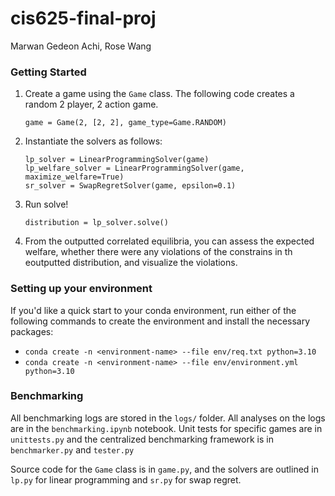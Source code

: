 # cis625-final-proj

Marwan Gedeon Achi, Rose Wang

### Getting Started
1. Create a game using the `Game` class. The following code creates a random 2 player, 2 action game.
   ```{Python}
   game = Game(2, [2, 2], game_type=Game.RANDOM)
   ```
2. Instantiate the solvers as follows:
   ```{Python}
   lp_solver = LinearProgrammingSolver(game)
   lp_welfare_solver = LinearProgrammingSolver(game, maximize_welfare=True)
   sr_solver = SwapRegretSolver(game, epsilon=0.1)
   ```
3. Run solve!
   ```{Python}
   distribution = lp_solver.solve()
   ```
4. From the outputted correlated equilibria, you can assess the expected welfare, whether there were any violations of the constrains in th eoutputted distribution, and visualize the violations.

### Setting up your environment
If you'd like a quick start to your conda environment, run either of the following commands to create the environment and install the necessary packages:
- `conda create -n <environment-name> --file env/req.txt python=3.10`
- `conda create -n <environment-name> --file env/environment.yml python=3.10`

### Benchmarking
All benchmarking logs are stored in the `logs/` folder. All analyses on the logs are in the `benchmarking.ipynb` notebook. Unit tests for specific games are in `unittests.py` and the centralized benchmarking framework is in `benchmarker.py` and `tester.py`

Source code for the `Game` class is in `game.py`, and the solvers are outlined in `lp.py` for linear programming and `sr.py` for swap regret.
